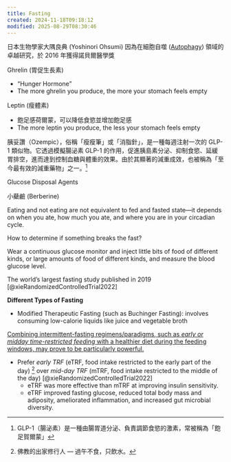 ```yaml
---
title: Fasting
created: 2024-11-18T09:18:12
modified: 2025-08-29T08:30:46
---
```


日本生物學家大隅良典 (Yoshinori Ohsumi) 因為在細胞自噬 ([Autophagy](https://www.google.com/search?q=Autophagy)) 領域的卓越研究，於 2016 年獲得諾貝爾醫學獎

Ghrelin (胃促生長素)

* “Hunger Hormone”
* The more ghrelin you produce, the more your stomach feels empty

Leptin (瘦體素)

* 飽足感荷爾蒙，可以降低食慾並增加飽足感
* The more leptin you produce, the less your stomach feels empty

胰妥讚（Ozempic），俗稱「瘦瘦筆」或「消脂針」，是一種每週注射一次的 GLP-1 類似物。它透過模擬腸泌素 GLP-1 的作用，促進胰島素分泌、抑制食慾、延緩胃排空，進而達到控制血糖與體重的效果。由於其顯著的減重成效，也被稱為「至今最有效的減重藥物」之一。[^1]

Glucose Disposal Agents

小蘗鹼 (Berberine)

Eating and not eating are not equivalent to fed and fasted state—it depends on when you ate, how much you ate, and where you are in your circadian cycle.

How to determine if something breaks the fast?

Wear a continuous glucose monitor and inject little bits of food of different kinds, or large amounts of food of different kinds, and measure the blood glucose level.

The world’s largest fasting study published in 2019 [@xieRandomizedControlledTrial2022]

**Different Types of Fasting**
* Modified Therapeutic Fasting (such as Buchinger Fasting): involves consuming low-calorie liquids like juice and vegetable broth

[Combining intermittent-fasting regimens/paradigms, such as *early or midday time-restricted feeding* with a healthier diet during the feeding windows, may prove to be particularly powerful.](https://nutritionfacts.org/topics/fasting/)

* Prefer _early TRF_ (eTRF, food intake restricted to the early part of the day) [^2] over _mid-day TRF_ (mTRF, food intake restricted to the middle of the day) [@xieRandomizedControlledTrial2022]
	* eTRF was more effective than mTRF at improving insulin sensitivity.
	* eTRF improved fasting glucose, reduced total body mass and adiposity, ameliorated inflammation, and increased gut microbial diversity.

[^1]: GLP-1（腸泌素）是一種由腸胃道分泌、負責調節食慾的激素，常被稱為「飽足賀爾蒙」
[^2]: 佛教的出家修行人 — 過午不食，只飲水。

